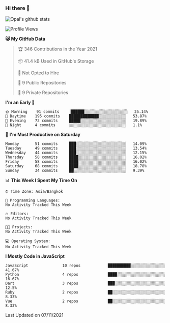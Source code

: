 ### Hi there 👋

![Opal's github stats](https://github-readme-stats.vercel.app/api?username=coolkidneversleep&count_private=true&show_icons=true&theme=radical)


<!--START_SECTION:waka-->
![Profile Views](http://img.shields.io/badge/Profile%20Views-0-blue)

**🐱 My GitHub Data** 

> 🏆 346 Contributions in the Year 2021
 > 
> 📦 41.4 kB Used in GitHub's Storage 
 > 
> 🚫 Not Opted to Hire
 > 
> 📜 9 Public Repositories 
 > 
> 🔑 9 Private Repositories  
 > 
**I'm an Early 🐤** 

```text
🌞 Morning    91 commits     ██████░░░░░░░░░░░░░░░░░░░   25.14% 
🌆 Daytime    195 commits    █████████████░░░░░░░░░░░░   53.87% 
🌃 Evening    72 commits     █████░░░░░░░░░░░░░░░░░░░░   19.89% 
🌙 Night      4 commits      ░░░░░░░░░░░░░░░░░░░░░░░░░   1.1%

```
📅 **I'm Most Productive on Saturday** 

```text
Monday       51 commits     ███░░░░░░░░░░░░░░░░░░░░░░   14.09% 
Tuesday      49 commits     ███░░░░░░░░░░░░░░░░░░░░░░   13.54% 
Wednesday    44 commits     ███░░░░░░░░░░░░░░░░░░░░░░   12.15% 
Thursday     58 commits     ████░░░░░░░░░░░░░░░░░░░░░   16.02% 
Friday       58 commits     ████░░░░░░░░░░░░░░░░░░░░░   16.02% 
Saturday     68 commits     ████░░░░░░░░░░░░░░░░░░░░░   18.78% 
Sunday       34 commits     ██░░░░░░░░░░░░░░░░░░░░░░░   9.39%

```


📊 **This Week I Spent My Time On** 

```text
⌚︎ Time Zone: Asia/Bangkok

💬 Programming Languages: 
No Activity Tracked This Week

🔥 Editors: 
No Activity Tracked This Week

🐱‍💻 Projects: 
No Activity Tracked This Week

💻 Operating System: 
No Activity Tracked This Week

```

**I Mostly Code in JavaScript** 

```text
JavaScript               10 repos            ██████████░░░░░░░░░░░░░░░   41.67% 
Python                   4 repos             ████░░░░░░░░░░░░░░░░░░░░░   16.67% 
Dart                     3 repos             ███░░░░░░░░░░░░░░░░░░░░░░   12.5% 
Ruby                     2 repos             ██░░░░░░░░░░░░░░░░░░░░░░░   8.33% 
Vue                      2 repos             ██░░░░░░░░░░░░░░░░░░░░░░░   8.33%

```



 Last Updated on 07/11/2021
<!--END_SECTION:waka-->
